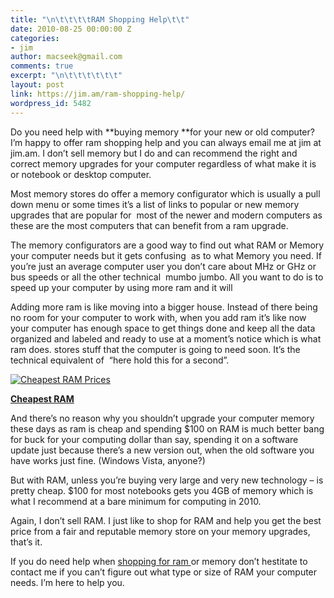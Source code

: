 ```yaml
---
title: "\n\t\t\t\tRAM Shopping Help\t\t"
date: 2010-08-25 00:00:00 Z
categories:
- jim
author: macseek@gmail.com
comments: true
excerpt: "\n\t\t\t\t\t\t"
layout: post
link: https://jim.am/ram-shopping-help/
wordpress_id: 5482
---
```


Do you need help with **buying memory **for your new or old computer? I’m happy to offer ram shopping help and you can always email me at jim at jim.am. I don’t sell memory but I do and can recommend the right and correct memory upgrades for your computer regardless of what make it is or notebook or desktop computer.




Most memory stores do offer a memory configurator which is usually a pull down menu or some times it’s a list of links to popular or new memory upgrades that are popular for  most of the newer and modern computers as these are the most computers that can benefit from a ram upgrade.




The memory configurators are a good way to find out what RAM or Memory your computer needs but it gets confusing  as to what Memory you need. If you’re just an average computer user you don’t care about MHz or GHz or bus speeds or all the other technical  mumbo jumbo. All you want to do is to speed up your computer by using more ram and it will




Adding more ram is like moving into a bigger house. Instead of there being no room for your computer to work with, when you add ram it’s like now your computer has enough space to get things done and keep all the data organized and labeled and ready to use at a moment’s notice which is what ram does. stores stuff that the computer is going to need soon. It’s the technical equivalent of  “here hold this for a second”.




[![Cheapest RAM Prices](http://www.jim.am/wp-content/uploads/2010/08/Screen-shot-2011-03-25-at-3.00.24-PM.png)](http://www.amazon.com/gp/product/B001KB6Z2U/ref=as_li_ss_tl?ie=UTF8&tag=ramseeker-20&linkCode=as2&camp=1789&creative=390957&creativeASIN=B001KB6Z2U)




**[Cheapest RAM](http://www.amazon.com/gp/product/B001KB6Z2U/ref=as_li_ss_tl?ie=UTF8&tag=ramseeker-20&linkCode=as2&camp=1789&creative=390957&creativeASIN=B001KB6Z2U)**




And there’s no reason why you shouldn’t upgrade your computer memory these days as ram is cheap and spending $100 on RAM is much better bang for buck for your computing dollar than say, spending it on a software update just because there’s a new version out, when the old software you have works just fine. (Windows Vista, anyone?)




But with RAM, unless you’re buying very large and very new technology – is pretty cheap. $100 for most notebooks gets you 4GB of memory which is what I recommend at a bare minimum for computing in 2010.




Again, I don’t sell RAM. I just like to shop for RAM and help you get the best price from a fair and reputable memory store on your memory upgrades, that’s it.




If you do need help when [shopping for ram ](http://www.jim.am)or memory don’t hestitate to contact me if you can’t figure out what type or size of RAM your computer needs. I’m here to help you.


		
